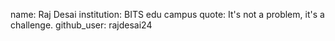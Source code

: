 name: Raj Desai
institution: BITS edu campus
quote: It's not a problem, it's a challenge.
github_user: rajdesai24
